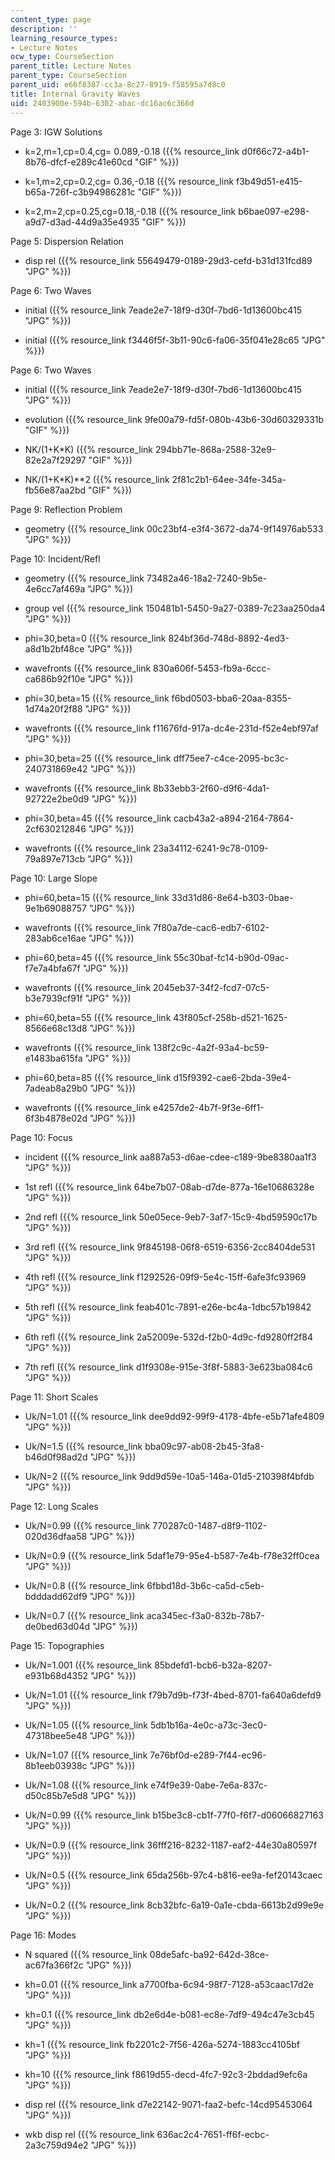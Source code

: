 ```yaml
---
content_type: page
description: ''
learning_resource_types:
- Lecture Notes
ocw_type: CourseSection
parent_title: Lecture Notes
parent_type: CourseSection
parent_uid: e66f8387-cc3a-8c27-8919-f58595a7d8c0
title: Internal Gravity Waves
uid: 2403900e-594b-6302-abac-dc16ac6c366d
---
```


Page 3: IGW Solutions

*   k=2,m=1,cp=0.4,cg= 0.089,-0.18 ({{% resource_link d0f66c72-a4b1-8b76-dfcf-e289c41e60cd "GIF" %}})
    
*   k=1,m=2,cp=0.2,cg= 0.36,-0.18 ({{% resource_link f3b49d51-e415-b65a-726f-c3b94986281c "GIF" %}})
    
*   k=2,m=2,cp=0.25,cg=0.18,-0.18 ({{% resource_link b6bae097-e298-a9d7-d3ad-44d9a35e4935 "GIF" %}})
    

Page 5: Dispersion Relation

*   disp rel ({{% resource_link 55649479-0189-29d3-cefd-b31d131fcd89 "JPG" %}})
    

Page 6: Two Waves

*   initial ({{% resource_link 7eade2e7-18f9-d30f-7bd6-1d13600bc415 "JPG" %}})
    
*   initial ({{% resource_link f3446f5f-3b11-90c6-fa06-35f041e28c65 "JPG" %}})
    

Page 6: Two Waves

*   initial ({{% resource_link 7eade2e7-18f9-d30f-7bd6-1d13600bc415 "JPG" %}})
    
*   evolution ({{% resource_link 9fe00a79-fd5f-080b-43b6-30d60329331b "GIF" %}})
    
*   NK/(1+K\*K) ({{% resource_link 294bb71e-868a-2588-32e9-82e2a7f29297 "GIF" %}})
    
*   NK/(1+K\*K)\*\*2 ({{% resource_link 2f81c2b1-64ee-34fe-345a-fb56e87aa2bd "GIF" %}})
    

Page 9: Reflection Problem

*   geometry ({{% resource_link 00c23bf4-e3f4-3672-da74-9f14976ab533 "JPG" %}})
    

Page 10: Incident/Refl

*   geometry ({{% resource_link 73482a46-18a2-7240-9b5e-4e6cc7af469a "JPG" %}})
    
*   group vel ({{% resource_link 150481b1-5450-9a27-0389-7c23aa250da4 "JPG" %}})
    
*   phi=30,beta=0 ({{% resource_link 824bf36d-748d-8892-4ed3-a8d1b2bf48ce "JPG" %}})
    
*   wavefronts ({{% resource_link 830a606f-5453-fb9a-6ccc-ca686b92f10e "JPG" %}})
    
*   phi=30,beta=15 ({{% resource_link f6bd0503-bba6-20aa-8355-1d74a20f2f88 "JPG" %}})
    
*   wavefronts ({{% resource_link f11676fd-917a-dc4e-231d-f52e4ebf97af "JPG" %}})
    
*   phi=30,beta=25 ({{% resource_link dff75ee7-c4ce-2095-bc3c-240731869e42 "JPG" %}})
    
*   wavefronts ({{% resource_link 8b33ebb3-2f60-d9f6-4da1-92722e2be0d9 "JPG" %}})
    
*   phi=30,beta=45 ({{% resource_link cacb43a2-a894-2164-7864-2cf630212846 "JPG" %}})
    
*   wavefronts ({{% resource_link 23a34112-6241-9c78-0109-79a897e713cb "JPG" %}})
    

Page 10: Large Slope

*   phi=60,beta=15 ({{% resource_link 33d31d86-8e64-b303-0bae-9e1b69088757 "JPG" %}})
    
*   wavefronts ({{% resource_link 7f80a7de-cac6-edb7-6102-283ab6ce16ae "JPG" %}})
    
*   phi=60,beta=45 ({{% resource_link 55c30baf-fc14-b90d-09ac-f7e7a4bfa67f "JPG" %}})
    
*   wavefronts ({{% resource_link 2045eb37-34f2-fcd7-07c5-b3e7939cf91f "JPG" %}})
    
*   phi=60,beta=55 ({{% resource_link 43f805cf-258b-d521-1625-8566e68c13d8 "JPG" %}})
    
*   wavefronts ({{% resource_link 138f2c9c-4a2f-93a4-bc59-e1483ba615fa "JPG" %}})
    
*   phi=60,beta=85 ({{% resource_link d15f9392-cae6-2bda-39e4-7adeab8a29b0 "JPG" %}})
    
*   wavefronts ({{% resource_link e4257de2-4b7f-9f3e-6ff1-6f3b4878e02d "JPG" %}})
    

Page 10: Focus

*   incident ({{% resource_link aa887a53-d6ae-cdee-c189-9be8380aa1f3 "JPG" %}})
    
*   1st refl ({{% resource_link 64be7b07-08ab-d7de-877a-16e10686328e "JPG" %}})
    
*   2nd refl ({{% resource_link 50e05ece-9eb7-3af7-15c9-4bd59590c17b "JPG" %}})
    
*   3rd refl ({{% resource_link 9f845198-06f8-6519-6356-2cc8404de531 "JPG" %}})
    
*   4th refl ({{% resource_link f1292526-09f9-5e4c-15ff-6afe3fc93969 "JPG" %}})
    
*   5th refl ({{% resource_link feab401c-7891-e26e-bc4a-1dbc57b19842 "JPG" %}})
    
*   6th refl ({{% resource_link 2a52009e-532d-f2b0-4d9c-fd9280ff2f84 "JPG" %}})
    
*   7th refl ({{% resource_link d1f9308e-915e-3f8f-5883-3e623ba084c6 "JPG" %}})
    

Page 11: Short Scales

*   Uk/N=1.01 ({{% resource_link dee9dd92-99f9-4178-4bfe-e5b71afe4809 "JPG" %}})
    
*   Uk/N=1.5 ({{% resource_link bba09c97-ab08-2b45-3fa8-b46d0f98ad2d "JPG" %}})
    
*   Uk/N=2 ({{% resource_link 9dd9d59e-10a5-146a-01d5-210398f4bfdb "JPG" %}})
    

Page 12: Long Scales

*   Uk/N=0.99 ({{% resource_link 770287c0-1487-d8f9-1102-020d36dfaa58 "JPG" %}})
    
*   Uk/N=0.9 ({{% resource_link 5daf1e79-95e4-b587-7e4b-f78e32ff0cea "JPG" %}})
    
*   Uk/N=0.8 ({{% resource_link 6fbbd18d-3b6c-ca5d-c5eb-bdddadd62df9 "JPG" %}})
    
*   Uk/N=0.7 ({{% resource_link aca345ec-f3a0-832b-78b7-de0bed63d04d "JPG" %}})
    

Page 15: Topographies

*   Uk/N=1.001 ({{% resource_link 85bdefd1-bcb6-b32a-8207-e931b68d4352 "JPG" %}})
    
*   Uk/N=1.01 ({{% resource_link f79b7d9b-f73f-4bed-8701-fa640a6defd9 "JPG" %}})
    
*   Uk/N=1.05 ({{% resource_link 5db1b16a-4e0c-a73c-3ec0-47318bee5e48 "JPG" %}})
    
*   Uk/N=1.07 ({{% resource_link 7e76bf0d-e289-7f44-ec96-8b1eeb03938c "JPG" %}})
    
*   Uk/N=1.08 ({{% resource_link e74f9e39-0abe-7e6a-837c-d50c85b7e5d8 "JPG" %}})
    
*   Uk/N=0.99 ({{% resource_link b15be3c8-cb1f-77f0-f6f7-d06066827163 "JPG" %}})
    
*   Uk/N=0.9 ({{% resource_link 36fff216-8232-1187-eaf2-44e30a80597f "JPG" %}})
    
*   Uk/N=0.5 ({{% resource_link 65da256b-97c4-b816-ee9a-fef20143caec "JPG" %}})
    
*   Uk/N=0.2 ({{% resource_link 8cb32bfc-6a19-0a1e-cbda-6613b2d99e9e "JPG" %}})
    

Page 16: Modes

*   N squared ({{% resource_link 08de5afc-ba92-642d-38ce-ac67fa366f2c "JPG" %}})
    
*   kh=0.01 ({{% resource_link a7700fba-6c94-98f7-7128-a53caac17d2e "JPG" %}})
    
*   kh=0.1 ({{% resource_link db2e6d4e-b081-ec8e-7df9-494c47e3cb45 "JPG" %}})
    
*   kh=1 ({{% resource_link fb2201c2-7f56-426a-5274-1883cc4105bf "JPG" %}})
    
*   kh=10 ({{% resource_link f8619d55-decd-4fc7-92c3-2bddad9efc6a "JPG" %}})
    
*   disp rel ({{% resource_link d7e22142-9071-faa2-befc-14cd95453064 "JPG" %}})
    
*   wkb disp rel ({{% resource_link 636ac2c4-7651-ff6f-ecbc-2a3c759d94e2 "JPG" %}})